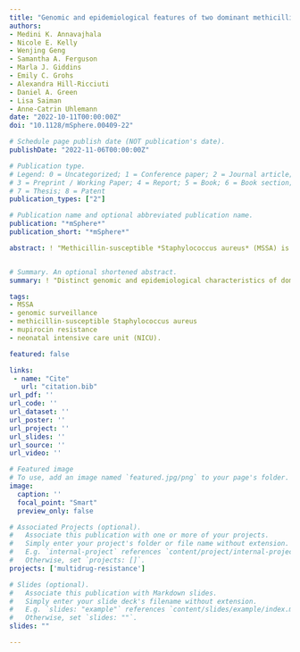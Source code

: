 ```yaml
---
title: "Genomic and epidemiological features of two dominant methicillin-susceptible Staphylococcus aureus clones from a neonatal intensive care unit surveillance effort"
authors:
- Medini K. Annavajhala
- Nicole E. Kelly
- Wenjing Geng
- Samantha A. Ferguson
- Marla J. Giddins
- Emily C. Grohs
- Alexandra Hill-Ricciuti
- Daniel A. Green
- Lisa Saiman
- Anne-Catrin Uhlemann
date: "2022-10-11T00:00:00Z"
doi: "10.1128/mSphere.00409-22"

# Schedule page publish date (NOT publication's date).
publishDate: "2022-11-06T00:00:00Z"

# Publication type.
# Legend: 0 = Uncategorized; 1 = Conference paper; 2 = Journal article;
# 3 = Preprint / Working Paper; 4 = Report; 5 = Book; 6 = Book section;
# 7 = Thesis; 8 = Patent
publication_types: ["2"]

# Publication name and optional abbreviated publication name.
publication: "*mSphere*"
publication_short: "*mSphere*"

abstract: ! "Methicillin-susceptible *Staphylococcus aureus* (MSSA) is a more prevalent neonatal intensive care unit (NICU) pathogen than methicillin-resistant *S. aureus* (MRSA). However, the introduction and spread of MSSA, the role of systematic decolonization, and optimal infection prevention and control strategies remain incompletely understood. We previously screened infants hospitalized in a university-affiliated level III to IV NICU twice monthly over 18 months for S. aureus colonization and identified several prevalent staphylococcal protein A (*spa*) types. Here, we performed whole-genome sequencing (WGS) and phylogenetic comparisons of 140 isolates from predominant *spa* types t279, t1451, and t571 to examine possible transmission routes and identify genomic and epidemiologic features associated with the spread of dominant clones. We identified two major MSSA clones: sequence type 398 (ST398), common in the local community, and ST1898, not previously encountered in the region. ST398 NICU isolates formed distinct clusters with closely related community isolates from previously published data sets, suggesting multiple sources of acquisition, such as family members or staff, including residents of the local community. In contrast, ST1898 isolates were nearly identical, pointing to clonal expansion within the NICU. Almost all ST1898 isolates harbored plasmids encoding mupirocin resistance (*mupA*), suggesting an association between the proliferation of this clone and decolonization efforts with mupirocin. Comparative genomics indicated genotype-specific pathways of introduction and spread of MSSA via community-associated (ST398) or health care-associated (ST1898) sources and the potential role of mupirocin resistance in dissemination of ST1898. Future surveillance efforts could benefit from routine genotyping to inform clone-specific infection prevention strategies. <br><br><strong>Importance</strong><br><br>Methicillin-susceptible *Staphylococcus aureus* (MSSA) is a significant pathogen in neonates. However, surveillance efforts in neonatal intensive care units (NICUs) have focused primarily on methicillin-resistant *S. aureus* (MRSA), limiting our understanding of colonizing and infectious MSSA clones which are prevalent in the NICU. Here, we identify two dominant colonizing MSSA clones during an 18-month surveillance effort in a level III to IV NICU, ST398 and ST1898. Using genomic surveillance and phylogenetic analysis, coupled with epidemiological investigation, we found that these two sequence types had distinct modes of spread, namely the suggested exchange with community reservoirs for ST398 and the contribution of antibiotic resistance to dissemination of ST1898 in the health care setting. This study highlights the additional benefits of whole-genome surveillance for colonizing pathogens, beyond routine species identification and genotyping, to inform targeted infection prevention strategies." 


# Summary. An optional shortened abstract.
summary: ! "Distinct genomic and epidemiological characteristics of dominating neonatal-colonizing MSSA clones ST398 and ST1898"

tags:
- MSSA
- genomic surveillance
- methicillin-susceptible Staphylococcus aureus
- mupirocin resistance
- neonatal intensive care unit (NICU).

featured: false

links:
 - name: "Cite"
   url: "citation.bib"
url_pdf: ''
url_code: ''
url_dataset: ''
url_poster: ''
url_project: ''
url_slides: ''
url_source: ''
url_video: ''

# Featured image
# To use, add an image named `featured.jpg/png` to your page's folder. 
image:
  caption: ''
  focal_point: "Smart"
  preview_only: false

# Associated Projects (optional).
#   Associate this publication with one or more of your projects.
#   Simply enter your project's folder or file name without extension.
#   E.g. `internal-project` references `content/project/internal-project/index.md`.
#   Otherwise, set `projects: []`.
projects: ['multidrug-resistance']

# Slides (optional).
#   Associate this publication with Markdown slides.
#   Simply enter your slide deck's filename without extension.
#   E.g. `slides: "example"` references `content/slides/example/index.md`.
#   Otherwise, set `slides: ""`.
slides: ""

---
```

